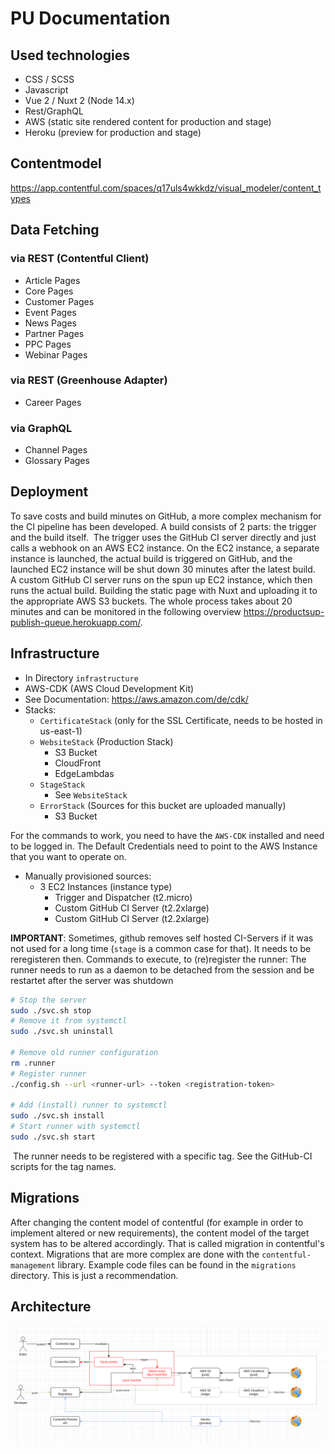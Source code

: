 # PU Documentation
## Used technologies
- CSS / SCSS
- Javascript
- Vue 2 / Nuxt 2 (Node 14.x)
- Rest/GraphQL
- AWS (static site rendered content for production and stage)
- Heroku (preview for production and stage)
  ​
## Contentmodel
https://app.contentful.com/spaces/q17uls4wkkdz/visual_modeler/content_types
​
## Data Fetching
### via REST (Contentful Client)
- Article Pages
- Core Pages
- Customer Pages
- Event Pages
- News Pages
- Partner Pages
- PPC Pages
- Webinar Pages
  ​
### via REST (Greenhouse Adapter)
- Career Pages
  ​
### via GraphQL
- Channel Pages
- Glossary Pages
  ​
## Deployment
To save costs and build minutes on GitHub, a more complex mechanism for the CI pipeline has been developed.
A build consists of 2 parts: the trigger and the build itself.
​
The trigger uses the GitHub CI server directly and just calls a webhook on an AWS EC2 instance.
On the EC2 instance, a separate instance is launched, the actual build is triggered on GitHub, and the launched
EC2 instance will be shut down 30 minutes after the latest build.
​
A custom GitHub CI server runs on the spun up EC2 instance, which then runs the actual build.
Building the static page with Nuxt and uploading it to the appropriate AWS S3 buckets.
The whole process takes about 20 minutes and can be monitored in the following overview https://productsup-publish-queue.herokuapp.com/.
​
## Infrastructure
- In Directory `infrastructure`
- AWS-CDK (AWS Cloud Development Kit)
- See Documentation: https://aws.amazon.com/de/cdk/
- Stacks:
  - `CertificateStack` (only for the SSL Certificate, needs to be hosted in us-east-1)
  - `WebsiteStack` (Production Stack)
    - S3 Bucket
    - CloudFront
    - EdgeLambdas
  - `StageStack`
    - See `WebsiteStack`
  - `ErrorStack` (Sources for this bucket are uploaded manually)
    - S3 Bucket

For the commands to work, you need to have the `AWS-CDK` installed and need to be logged in.
The Default Credentials need to point to the AWS Instance that you want to operate on.
​
- Manually provisioned sources:
  - 3 EC2 Instances (instance type)
    - Trigger and Dispatcher (t2.micro)
    - Custom GitHub CI Server (t2.2xlarge)
    - Custom GitHub CI Server (t2.2xlarge)

__IMPORTANT__: Sometimes, github removes self hosted CI-Servers if it was not used for a long time (`stage` is a common case for that).
It needs to be reregisteren then.
Commands to execute, to (re)register the runner:
The runner needs to run as a daemon to be detached from the session and be restartet after the server was shutdown
​
```bash
# Stop the server
sudo ./svc.sh stop
# Remove it from systemctl
sudo ./svc.sh uninstall
​
# Remove old runner configuration
rm .runner
# Register runner
./config.sh --url <runner-url> --token <registration-token>
​
# Add (install) runner to systemctl
sudo ./svc.sh install
# Start runner with systemctl
sudo ./svc.sh start
```
​
The runner needs to be registered with a specific tag. See the GitHub-CI scripts for the tag names.

## Migrations
After changing the content model of contentful (for example in order to implement altered or new requirements), the content model of the target system has to be altered accordingly. That is called migration in contentful's context. Migrations that are more complex are done with the `contentful-management` library.
Example code files can be found in the `migrations` directory.
This is just a recommendation.

## Architecture
![image](./pu_architecture.png)

